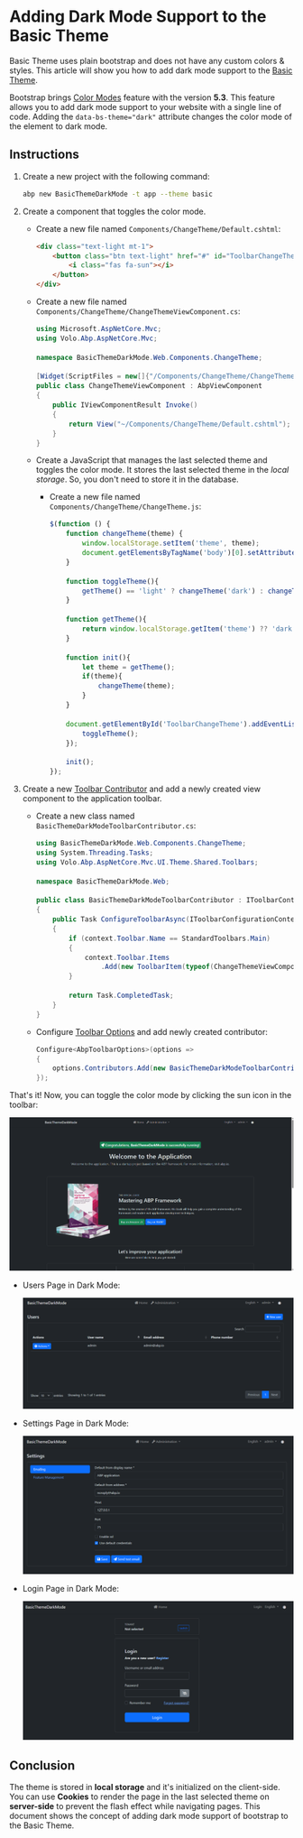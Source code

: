 # Adding Dark Mode Support to the Basic Theme
Basic Theme uses plain bootstrap and does not have any custom colors & styles. This article will show you how to add dark mode support to the [Basic Theme](https://docs.abp.io/en/abp/latest/UI/AspNetCore/Basic-Theme).

Bootstrap brings [Color Modes](https://getbootstrap.com/docs/5.3/customize/color-modes/#dark-mode) feature with the version **5.3**. This feature allows you to add dark mode support to your website with a single line of code. Adding the `data-bs-theme="dark"` attribute changes the color mode of the element to dark mode.

## Instructions

1. Create a new project with the following command:
    ```bash
    abp new BasicThemeDarkMode -t app --theme basic
    ```

2. Create a component that toggles the color mode.

   - Create a new file named `Components/ChangeTheme/Default.cshtml`:
        ```html
        <div class="text-light mt-1">    
            <button class="btn text-light" href="#" id="ToolbarChangeTheme">
                <i class="fas fa-sun"></i>
            </button>
        </div>
        ```

   - Create a new file named `Components/ChangeTheme/ChangeThemeViewComponent.cs`:
        ```csharp
        using Microsoft.AspNetCore.Mvc;
        using Volo.Abp.AspNetCore.Mvc;

        namespace BasicThemeDarkMode.Web.Components.ChangeTheme;
        
        [Widget(ScriptFiles = new[]{"/Components/ChangeTheme/ChangeTheme.js"})]
        public class ChangeThemeViewComponent : AbpViewComponent
        {
            public IViewComponentResult Invoke()
            {
                return View("~/Components/ChangeTheme/Default.cshtml");
            }
        }
        ```

   - Create a JavaScript that manages the last selected theme and toggles the color mode. It stores the last selected theme in the *local storage*. So, you don't need to store it in the database.

     - Create a new file named `Components/ChangeTheme/ChangeTheme.js`:
        ```js
        $(function () {
            function changeTheme(theme) {
                window.localStorage.setItem('theme', theme);
                document.getElementsByTagName('body')[0].setAttribute('data-bs-theme', theme);
            }

            function toggleTheme(){
                getTheme() == 'light' ? changeTheme('dark') : changeTheme('light');
            }

            function getTheme(){
                return window.localStorage.getItem('theme') ?? 'dark';
            }

            function init(){
                let theme = getTheme();
                if(theme){
                    changeTheme(theme);
                }
            }

            document.getElementById('ToolbarChangeTheme').addEventListener('click', () => {
                toggleTheme();
            });

            init();
        });
        ```

3. Create a new [Toolbar Contributor](https://docs.abp.io/en/abp/latest/UI/AspNetCore/Toolbars) and add a newly created view component to the application toolbar.

    - Create a new class named `BasicThemeDarkModeToolbarContributor.cs`:
        ```csharp
        using BasicThemeDarkMode.Web.Components.ChangeTheme;
        using System.Threading.Tasks;
        using Volo.Abp.AspNetCore.Mvc.UI.Theme.Shared.Toolbars;

        namespace BasicThemeDarkMode.Web;

        public class BasicThemeDarkModeToolbarContributor : IToolbarContributor
        {
            public Task ConfigureToolbarAsync(IToolbarConfigurationContext context)
            {
                if (context.Toolbar.Name == StandardToolbars.Main)
                {
                    context.Toolbar.Items
                        .Add(new ToolbarItem(typeof(ChangeThemeViewComponent)));
                }

                return Task.CompletedTask;
            }
        }
        ```

    - Configure [Toolbar Options](https://docs.abp.io/en/abp/latest/UI/AspNetCore/Toolbars) and add newly created contributor:
        ```csharp
        Configure<AbpToolbarOptions>(options =>
        {
            options.Contributors.Add(new BasicThemeDarkModeToolbarContributor());
        });
        ```

That's it! Now, you can toggle the color mode by clicking the sun icon in the toolbar:

![Dark Mode](basictheme-toggle-demo.gif)

- Users Page in Dark Mode:

    ![Users Page in Dark Mode](basictheme-dark-users.png)

- Settings Page in Dark Mode:

    ![Settings Page in Dark Mode](basictheme-dark-settings.png)

- Login Page in Dark Mode:

    ![Login Page in Dark Mode](basictheme-dark-login.png)

## Conclusion

The theme is stored in **local storage** and it's initialized on the client-side. You can use **Cookies** to render the page in the last selected theme on **server-side** to prevent the flash effect while navigating pages. This document shows the concept of adding dark mode support of bootstrap to the Basic Theme.
